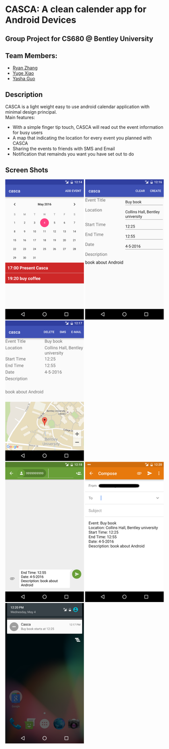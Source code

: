 # CASCA: A clean calender app for Android Devices
## Group Project for CS680 @ Bentley University
## Team Members: 
  + [Ryan Zhang](https://github.com/ryancheunggit)        
  + [Yuge Xiao](https://github.com/YugeX)        
  + [Yasha Guo](https://github.com/gys110110)         
     

## Description       
CASCA is a light weight easy to use android calendar application with minimal design principal.   
Main features:
  + With a simple finger tip touch, CASCA will read out the event information for busy users
  + A map that indicating the location for every event you planned with CASCA
  + Sharing the events to friends with SMS and Email
  + Notification that remainds you want you have set out to do     
     
## Screen Shots     
<img src = "ScreenShots/MainActivity.png" width = 250>
<img src = "ScreenShots/addEvent.png" width = 250>
<img src = "ScreenShots/displayDetail.png" width = 250>      
<br/>
<img src = "ScreenShots/sendViaSMS.png" width = 250>
<img src = "ScreenShots/sendViaEmail.png" width = 250>
<img src = "ScreenShots/notification.png" width = 250>

